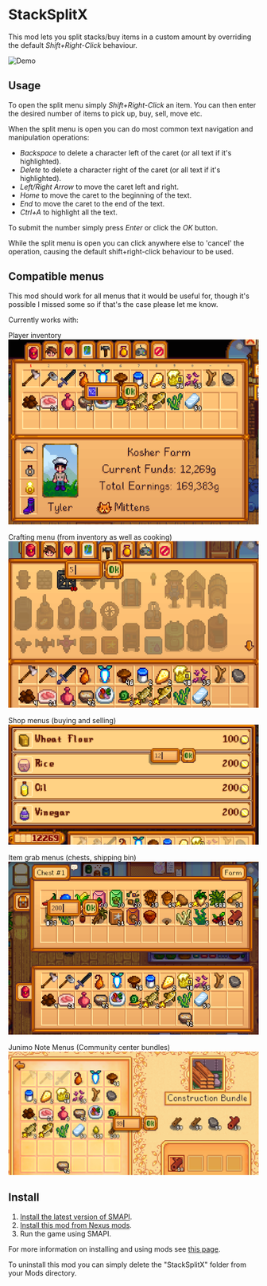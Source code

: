 StackSplitX
=========

This mod lets you split stacks/buy items in a custom amount by overriding the default *Shift+Right-Click* behaviour.

![Demo](Images/Demo.gif)

## Usage

To open the split menu simply *Shift+Right-Click* an item. You can then enter the desired number of items to pick up, buy, sell, move etc.

When the split menu is open you can do most common text navigation and manipulation operations:
* *Backspace* to delete a character left of the caret (or all text if it's highlighted).
* *Delete* to delete a character right of the caret (or all text if it's highlighted).
* *Left/Right Arrow* to move the caret left and right.
* *Home* to move the caret to the beginning of the text.
* *End* to move the caret to the end of the text.
* *Ctrl+A* to highlight all the text.

To submit the number simply press *Enter* or click the *OK* button.

While the split menu is open you can click anywhere else to 'cancel' the operation, causing the default shift+right-click behaviour to be used.

## Compatible menus

This mod should work for all menus that it would be useful for, though it's possible I missed some so if that's the case please let me know.

Currently works with:

Player inventory
![Inventory](Images/Inventory_Large.png)

 Crafting menu (from inventory as well as cooking)
![Crafting](Images/Crafting_Large.png)

 Shop menus (buying and selling)
![Buying](Images/Shop_Buy_Large.png)

 Item grab menus (chests, shipping bin)
![Chest](Images/Chest_Large.png)

Junimo Note Menus (Community center bundles)
![Junimo](Images/Junimo_Large.png)

## Install
1. [Install the latest version of SMAPI](https://smapi.io/).
2. [Install this mod from Nexus mods](http://www.nexusmods.com/stardewvalley/mods/798/).
3. Run the game using SMAPI.

For more information on installing and using mods see [this page](http://canimod.com/guides/using-mods).

To uninstall this mod you can simply delete the "StackSplitX" folder from your Mods directory.